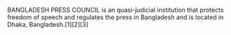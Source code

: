 BANGLADESH PRESS COUNCIL is an quasi-judicial institution that protects freedom of speech and regulates the press in Bangladesh and is located in Dhaka, Bangladesh.[1][2][3]
